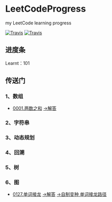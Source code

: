 # LeetCodeProgress
my LeetCode learning progress  

[![Travis](https://img.shields.io/badge/language-Python-blue.svg)](https://www.python.org/)
[![Travis](https://img.shields.io/badge/website-LeetCode-orange.svg)](https://leetcode-cn.com/problemset/all/)

## 进度条
Learnt：101

## 传送门
### 1、数组
- [0001.两数之和](https://leetcode-cn.com/problems/two-sum/)  [->解答](./array/1_two_sum.py)

### 2、字符串

### 3、动态规划

### 4、回溯

### 5、树

### 6、图
- [0127.单词接龙](https://leetcode-cn.com/problems/word-ladder/)  [->解答](./graph/127_ladder_length.py)  [->自制变种 单词接龙路径](./graph/ladder_path.py)
